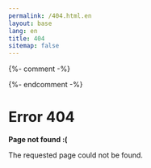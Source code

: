 ```yaml
---
permalink: /404.html.en
layout: base
lang: en
title: 404
sitemap: false
---
```

{%- comment -%}
<!-- LTeX: language=en-US -->
{%- endcomment -%}

# Error 404

**Page not found :(**

The requested page could not be found.
